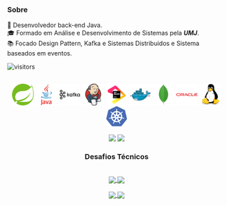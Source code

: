 <div align="left" >

#

### Sobre
 🚀 Desenvolvedor back-end Java.
 <br> 🎓 Formado em Análise e Desenvolvimento de Sistemas pela ***UMJ***.
  <br> 📚 Focado Design Pattern, Kafka e Sistemas Distribuidos e Sistema baseados em eventos.

![visitors](https://visitor-badge.laobi.icu/badge?page_id=peroalcantara9568)
  <div align="center">
 
 <div style="display: inline_block"><br>
  <img align="center" alt="Pedro-Spring" height="50" width="50" src="https://github.com/devicons/devicon/blob/master/icons/spring/spring-original.svg">
  <img align="center" alt="Pedro-Java" height="50" width="50" src="https://github.com/devicons/devicon/blob/master/icons/java/java-original-wordmark.svg">
  <img align="center" alt="Pedro-Kafka" height="50" width="50" src="https://github.com/devicons/devicon/blob/master/icons/apachekafka/apachekafka-original-wordmark.svg">
  <img align="center" alt="Pedro-Jenkins" height="50" width="50" src="https://github.com/devicons/devicon/blob/master/icons/jenkins/jenkins-original.svg">
  <img align="center" alt="Pedro-IDEA" height="50" width="50" src="https://github.com/devicons/devicon/blob/master/icons/jetbrains/jetbrains-original.svg">
  <img align="center" alt="Pedro-Jenkins" height="50" width="50" src="https://github.com/devicons/devicon/blob/master/icons/docker/docker-original.svg">
  <img align="center" alt="Pedro-Jenkins" height="50" width="50" src="https://github.com/devicons/devicon/blob/master/icons/mongodb/mongodb-original.svg">
  <img align="center" alt="Pedro-Jenkins" height="50" width="50" src="https://github.com/devicons/devicon/blob/master/icons/oracle/oracle-original.svg">
  <img align="center" alt="Pedro-Jenkins" height="50" width="50" src="https://github.com/devicons/devicon/blob/master/icons/linux/linux-original.svg">
  <img align="center" alt="Pedro-Jenkins" height="50" width="50" src="https://github.com/devicons/devicon/blob/master/icons/kubernetes/kubernetes-plain.svg">
  
</div>
<br>
<div> 
  <a href = "mailto:pedroalcantara.info@gmail.com"><img src="https://img.shields.io/badge/Gmail-D14836?style=for-the-badge&logo=gmail&logoColor=white" target="_blank"></a>
  <a href="https://www.linkedin.com/in/pedroalcantara82/" target="_blank"><img src="https://img.shields.io/badge/LinkedIn-0077B5?style=for-the-badge&logo=linkedin&logoColor=white" target="_blank"></a> 
</div>
 
 ###  Desafios Técnicos 


<br>

<a  href="https://github.com/pedroalcantara9568/delivery-api">
  <img align="center" src="https://github-readme-stats.vercel.app/api/pin/?username=pedroalcantara9568&repo=delivery-api&show_icons=true&line_height=27&title_color=111&text_color=111&icon_color=111&bg_color=fff"/>
</a>
<a href="https://github.com/pedroalcantara9568/pauta-api">
  <img align="center" src="https://github-readme-stats.vercel.app/api/pin/?username=pedroalcantara9568&repo=pauta-api&theme=compact&=show_icons=true&line_height=27&title_color=fff&text_color=fff&icon_color=fff&bg_color=111"/>
</a>
<br>
 <br>
<a href="https://github.com/pedroalcantara9568/e-commerce-api">
  <img align="center" src="https://github-readme-stats.vercel.app/api/pin/?username=pedroalcantara9568&repo=e-commerce-api&show_icons=true&line_height=27&title_color=fff&text_color=fff&icon_color=fff&bg_color=111"/>
</a>
<a href="https://github.com/pedroalcantara9568/conta-api">
  <img align="center" src="https://github-readme-stats.vercel.app/api/pin/?username=pedroalcantara9568&repo=conta-api&theme=compact&=show_icons=true&line_height=27&title_color=fff&text_color=fff&icon_color=fff&bg_color=111"/>
</a>
</div>
 
 
 

 

